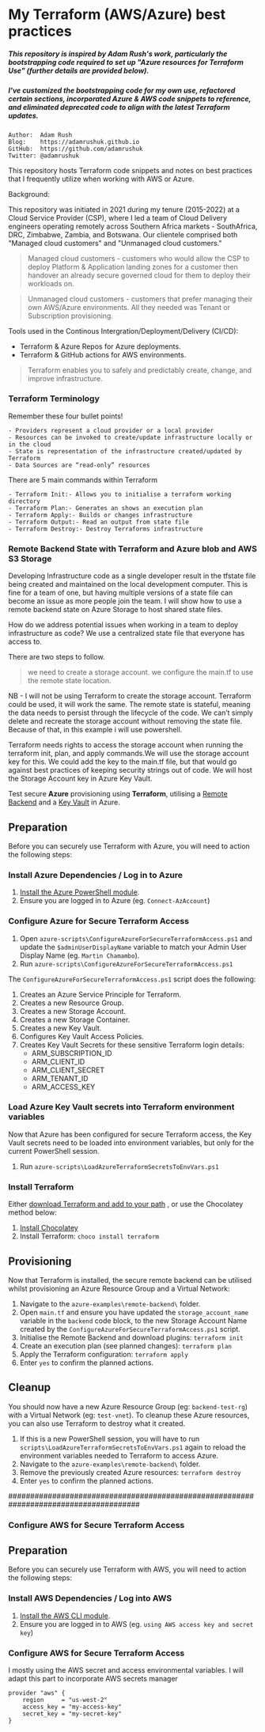 # My Terraform (AWS/Azure) best practices

##### This repository is inspired by Adam Rush's work, particularly the bootstrapping code required to set up "Azure resources for Terraform Use" (further details are provided below).

##### I've customized the bootstrapping code for my own use, refactored certain sections, incorporated Azure & AWS code snippets to reference, and eliminated deprecated code to align with the latest Terraform updates.

    Author:  Adam Rush
    Blog:    https://adamrushuk.github.io
    GitHub:  https://github.com/adamrushuk
    Twitter: @adamrushuk

This repository hosts Terraform code snippets and notes on best practices that I frequently utilize when working with AWS or Azure.

Background:

This repository was initiated in 2021 during my tenure (2015-2022) at a Cloud Service Provider (CSP), where I led a team of Cloud Delivery engineers operating remotely across Southern Africa markets - SouthAfrica, DRC, Zimbabwe, Zambia, and Botswana. Our clientele comprised both "Managed cloud customers" and "Unmanaged cloud customers." 

> Managed cloud customers - customers who would allow the CSP to deploy Platform & Application landing zones for a customer then handover an already secure governed cloud for them to deploy their workloads on. 

> Unmanaged cloud customers - customers that prefer managing their own AWS/Azure environments. All they needed was Tenant or Subscription provisioning.

Tools used in the Continous Intergration/Deployment/Delivery (CI/CD):
- Terraform & Azure Repos for Azure deployments. 
- Terraform & GitHub actions for AWS environments.

> Terraform enables you to safely and predictably create, change, and improve infrastructure.

### Terraform Terminology

Remember these four bullet points!

    - Providers represent a cloud provider or a local provider
    - Resources can be invoked to create/update infrastructure locally or in the cloud
    - State is representation of the infrastructure created/updated by Terraform
    - Data Sources are “read-only” resources

There are 5 main commands within Terraform

    - Terraform Init:- Allows you to initialise a terraform working directory
    - Terraform Plan:- Generates an shows an execution plan
    - Terraform Apply:- Builds or changes infrastructure
    - Terraform Output:- Read an output from state file
    - Terraform Destroy:- Destroy Terraforms infrastructure

### Remote Backend State with Terraform and Azure blob and AWS S3 Storage

Developing Infrastructure code as a single developer result in the tfstate file being created and maintained on the local development computer.  This is fine for a team of one, but having multiple versions of a state file can become an issue as more people join the team. I will show how to use a remote backend state on Azure Storage to host shared state files. 

How do we address potential issues when working in a team to deploy infrastructure as code? We use a centralized state file that everyone has access to.

There are two steps to follow.  

> we need to create a storage account.
> we configure the main.tf to use the remote state location.

NB - I will not be using Terraform to create the storage account.  Terraform could be 
used, it will work the same.  The remote state is stateful, meaning the data needs to persist through the lifecycle of the code.  We can’t simply delete and recreate the storage account without removing the state file. Because of that, in this example i will use powershell.

Terraform needs rights to access the storage account when running the terraform init, plan, and apply commands.We will use the storage account key for this.  We could add the key to the main.tf file, but that would go against best practices of keeping security strings out of code. We will host the Storage Account key in Azure Key Vault. 

Test secure **Azure** provisioning using **Terraform**,
utilising a [Remote Backend](https://www.terraform.io/docs/backends/types/azurerm.html) and a
[Key Vault](https://azure.microsoft.com/en-gb/services/key-vault/) in Azure.

## Preparation

Before you can securely use Terraform with Azure, you will need to action the following steps:

### Install Azure Dependencies / Log in to Azure

1. [Install the Azure PowerShell module](https://docs.microsoft.com/en-us/powershell/azure/install-az-ps).
1. Ensure you are logged in to Azure (eg. `Connect-AzAccount`)

### Configure Azure for Secure Terraform Access

1. Open `azure-scripts\ConfigureAzureForSecureTerraformAccess.ps1` and update the `$adminUserDisplayName` variable to
match your Admin User Display Name (eg. `Martin Chamambo`).
1. Run `azure-scripts\ConfigureAzureForSecureTerraformAccess.ps1`

The `ConfigureAzureForSecureTerraformAccess.ps1` script does the following:

1. Creates an Azure Service Principle for Terraform.
1. Creates a new Resource Group.
1. Creates a new Storage Account.
1. Creates a new Storage Container.
1. Creates a new Key Vault.
1. Configures Key Vault Access Policies.
1. Creates Key Vault Secrets for these sensitive Terraform login details:
     - ARM_SUBSCRIPTION_ID
     - ARM_CLIENT_ID
     - ARM_CLIENT_SECRET
     - ARM_TENANT_ID
     - ARM_ACCESS_KEY

### Load Azure Key Vault secrets into Terraform environment variables

Now that Azure has been configured for secure Terraform access, the Key Vault secrets need to be loaded into
environment variables, but only for the current PowerShell session.

1. Run `azure-scripts\LoadAzureTerraformSecretsToEnvVars.ps1`

### Install Terraform

Either [download Terraform and add to your path](https://learn.hashicorp.com/terraform/getting-started/install.html)
, or use the Chocolatey method below:

1. [Install Chocolatey](https://chocolatey.org/docs/installation)
1. Install Terraform: `choco install terraform`

## Provisioning

Now that Terraform is installed, the secure remote backend can be utilised whilst provisioning an Azure Resource Group and a Virtual Network:

1. Navigate to the `azure-examples\remote-backend\` folder.
1. Open `main.tf` and ensure you have updated the `storage_account_name` variable in the `backend` code block, to the new Storage Account Name created by the `ConfigureAzureForSecureTerraformAccess.ps1` script.
1. Initialise the Remote Backend and download plugins: `terraform init`
1. Create an execution plan (see planned changes): `terraform plan`
1. Apply the Terraform configuration: `terraform apply`
1. Enter `yes` to confirm the planned actions.

## Cleanup

You should now have a new Azure Resource Group (eg: `backend-test-rg`) with a Virtual Network (eg: `test-vnet`).
To cleanup these Azure resources, you can also use Terraform to destroy what it created.

1. If this is a new PowerShell session, you will have to run `scripts\LoadAzureTerraformSecretsToEnvVars.ps1` again
to reload the environment variables needed to Terraform to access Azure.
1. Navigate to the `azure-examples\remote-backend\` folder.
1. Remove the previously created Azure resources: `terraform destroy`
1. Enter `yes` to confirm the planned actions.


######################################################################################

### Configure AWS for Secure Terraform Access

## Preparation

Before you can securely use Terraform with AWS, you will need to action the following steps:

### Install AWS Dependencies / Log into AWS

1. [Install the AWS CLI module](https://docs.microsoft.com/en-us/powershell/azure/install-az-ps).
1. Ensure you are logged in to AWS (eg. `using AWS access key and secret key`)

### Configure AWS for Secure Terraform Access

I mostly using the AWS secret and access environmental variables. I will adapt this part to incorporate AWS secrets manager 

    provider "aws" {
        region     = "us-west-2"
        access_key = "my-access-key"
        secret_key = "my-secret-key"
    }